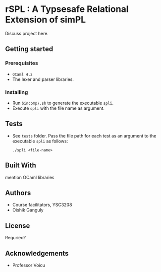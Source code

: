 # rSPL : A Typsesafe Relational Extension of simPL

Discuss project here.

## Getting started

### Prerequisites

- `OCaml 4.2`
- The lexer and parser libraries. 

### Installing 

- Run `bincomp7.sh` to generate the executable `spli`. 
- Execute `spli` with the file name as argument. 

## Tests

- See `tests` folder. Pass the file path for each test as an argument to the executable `spli` as follows: 

  `./spli <file-name>`

## Built With

mention OCaml libraries

## Authors

- Course facilitators, YSC3208
- Oishik Ganguly 

## License

Requried? 

## Acknowledgements 

- Professor Voicu

  ​